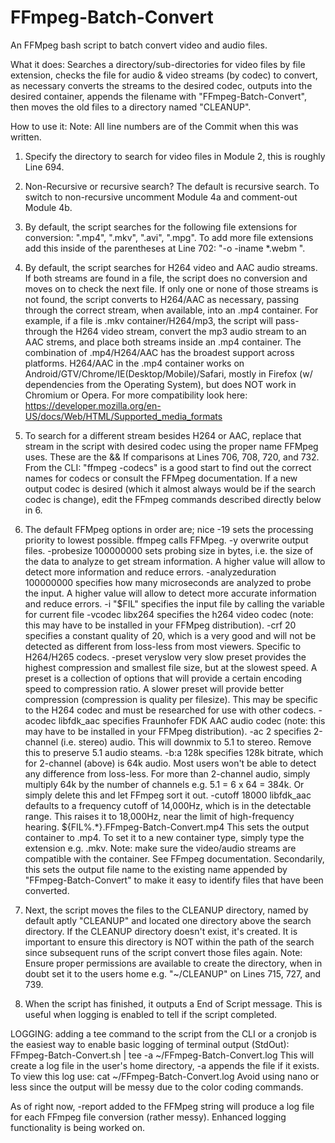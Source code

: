 # FFmpeg-Batch-Convert
An FFMpeg bash script to batch convert video and audio files.

What it does:
Searches a directory/sub-directories for video files by file extension, checks the file for  audio & video streams (by codec) to convert, as necessary converts the streams to the desired codec, outputs into the desired container, appends the filename with "FFmpeg-Batch-Convert", then moves the old files to a directory named "CLEANUP".

How to use it:
Note:  All line numbers are of the Commit when this was written.

1. Specify the directory to search for video files in Module 2, this is roughly Line 694.

2. Non-Recursive or recursive search?  The default is recursive search.  To switch to non-recursive uncomment Module 4a and comment-out Module 4b.

3. By default, the script searches for the following file extensions for conversion: ".mp4", ".mkv", ".avi", ".mpg".  To add more file extensions add this inside of the parentheses at Line 702:  "-o -iname \*.webm ".

4. By default, the script searches for H264 video and AAC audio streams.  If both streams are found in a file, the script does no conversion and moves on to check the next file.  If only one or none of those streams is not found, the script converts to H264/AAC as necessary, passing through the correct stream, when available, into an .mp4 container.  For example, if a file is .mkv container/H264/mp3, the script will pass-through the H264 video stream, convert the mp3 audio stream to an AAC strems, and place both streams inside an .mp4 container.  The combination of .mp4/H264/AAC has the broadest support across platforms.  H264/AAC in the .mp4 container works on Android/GTV/Chrome/IE(Desktop/Mobile)/Safari, mostly in Firefox (w/ dependencies from the Operating System), but does NOT work in Chromium or Opera.  For more compatibility look here: https://developer.mozilla.org/en-US/docs/Web/HTML/Supported_media_formats
5. To search for a different stream besides H264 or AAC, replace that stream in the script with desired codec using the proper name FFMpeg uses.  These are the && If comparisons at Lines 706, 708, 720, and 732.  From the CLI:  "ffmpeg -codecs" is a good start to find out the correct names for codecs or consult the FFMpeg documentation.  If a new output codec is desired (which it almost always would be if the search codec is change), edit the FFmpeg commands described directly below in 6.
6.  The default FFMpeg options in order are;
nice -19        sets the processing priority to lowest possible.
ffmpeg          calls FFMpeg.
-y                  overwrite output files.
-probesize 100000000        sets probing size in bytes, i.e. the size of the data to analyze to get stream information. A higher value will allow to detect more information and reduce errors.
-analyzeduration 100000000        specifies how many microseconds are analyzed to probe the input. A higher value will allow to detect more accurate information and reduce errors.
-i "$FIL"        specifies the input file by calling the variable for current file
-vcodec libx264        specifies the h264 video codec (note:  this may have to be installed in your FFMpeg distribution).
-crf 20        specifies a constant quality of 20, which is a very good and will not be detected as different from loss-less from most viewers.  Specific to H264/H265 codecs.
-preset veryslow        very slow preset provides the highest compression and smallest file size, but at the slowest speed.  A preset is a collection of options that will provide a certain encoding speed to compression ratio. A slower preset will provide better compression (compression is quality per filesize).  This may be specific to the H264 codec and must be researched for use with other codecs.
-acodec libfdk_aac        specifies Fraunhofer FDK AAC audio codec  (note:  this may have to be installed in your FFMpeg distribution).
-ac 2        specifies 2-channel (i.e. stereo) audio.  This will downmix to 5.1 to stereo.  Remove this to preserve 5.1 audio steams.
-b:a 128k        specifies 128k bitrate, which for 2-channel (above) is 64k audio.  Most users won't be able to detect any difference from loss-less.  For more than 2-channel audio, simply multiply 64k by the number of channels e.g. 5.1 = 6 x 64 = 384k.  Or simply delete this and let FFmpeg sort it out.
-cutoff 18000        libfdk_aac defaults to a frequency cutoff of 14,000Hz, which is in the detectable range.  This raises it to 18,000Hz, near the limit of high-frequency hearing.
${FIL%.*}.FFmpeg-Batch-Convert.mp4        This sets the output container to .mp4.  To set it to a new container type, simply type the extension e.g. .mkv.  Note:  make sure the video/audio streams are compatible with the container.  See FFmpeg documentation.  Secondarily, this sets the output file name to the existing name appended by "FFmpeg-Batch-Convert" to make it easy to identify files that have been converted.
7.  Next, the script moves the files to the CLEANUP directory, named by default aptly "CLEANUP" and located one directory above the search directory.  If the CLEANUP directory doesn't exist, it's created.  It is important to ensure this directory is NOT within the path of the search since subsequent runs of the script convert those files again.  Note:  Ensure proper permissions are available to create the directory, when in doubt set it to the users home e.g. "~/CLEANUP" on Lines 715, 727, and 739.
8.  When the script has finished, it outputs a End of Script message.  This is useful when logging is enabled to tell if the script completed.

LOGGING:  adding a tee command to the script from the CLI or a cronjob is the easiest way to enable basic logging of terminal output (StdOut):
FFmpeg-Batch-Convert.sh | tee -a ~/FFmpeg-Batch-Convert.log
This will create a log file in the user's home directory, -a appends the file if it exists. To view this log use:
cat ~/FFmpeg-Batch-Convert.log
Avoid using nano or less since the output will be messy due to the color coding commands.

As of right now, -report added to the FFMpeg string will produce a log file for each FFmpeg file conversion (rather messy).  Enhanced logging functionality is being worked on.
